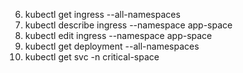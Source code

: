 6. kubectl get ingress --all-namespaces
7. kubectl describe ingress --namespace app-space
8. kubectl edit ingress --namespace app-space
20. kubectl get deployment --all-namespaces
22. kubectl get svc -n critical-space